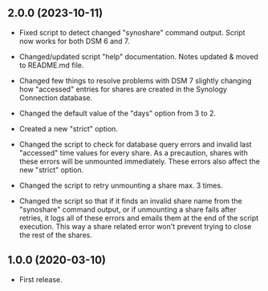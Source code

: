 ## 2.0.0 (2023-10-11)

- Fixed script to detect changed "synoshare" command output. Script now works for both DSM 6 and 7.

- Changed/updated script "help" documentation. Notes updated & moved to README.md file.

- Changed few things to resolve problems with DSM 7 slightly changing how "accessed" entries for shares are created in the Synology Connection database.

- Changed the default value of the "days" option from 3 to 2.

- Created a new "strict" option.

- Changed the script to check for database query errors and invalid last "accessed" time values for every share. As a precaution, shares with these errors will be unmounted immediately. These errors also affect the new "strict" option.

- Changed the script to retry unmounting a share max. 3 times.

- Changed the script so that if it finds an invalid share name from the "synoshare" command output, or if unmounting a share fails after retries, it logs all of these errors and emails them at the end of the script execution. This way a share related error won't prevent trying to close the rest of the shares.

## 1.0.0 (2020-03-10)

- First release.
